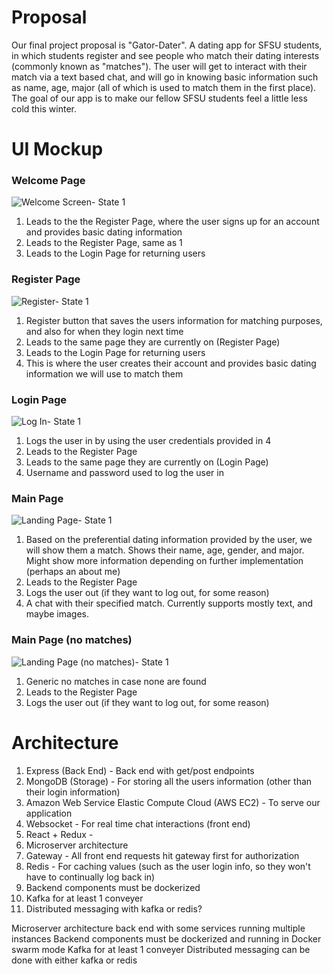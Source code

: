 # Proposal
Our final project proposal is "Gator-Dater". A dating app for SFSU students, in which students register and see people who match their
dating interests (commonly known as "matches"). The user will get to interact with their match via a text based chat, and will go in
knowing basic information such as name, age, major (all of which is used to match them in the first place). The goal of our app is
to make our fellow SFSU students feel a little less cold this winter.

# UI Mockup
### Welcome Page
![Welcome Screen- State 1](https://user-images.githubusercontent.com/45413260/68815034-26a81280-062f-11ea-8b06-9059da1ea8e3.png)
1. Leads to the the Register Page, where the user signs up for an account and provides basic dating information
2. Leads to the Register Page, same as 1
3. Leads to the Login Page for returning users
### Register Page
![Register- State 1](https://user-images.githubusercontent.com/45413260/68815038-2c055d00-062f-11ea-9d34-c22220405f31.png)
1. Register button that saves the users information for matching purposes, and also for when they login next time
2. Leads to the same page they are currently on (Register Page)
3. Leads to the Login Page for returning users
4. This is where the user creates their account and provides basic dating information we will use to match them
### Login Page
![Log In- State 1](https://user-images.githubusercontent.com/45413260/68815049-31fb3e00-062f-11ea-9100-3dfdfba38273.png)
1. Logs the user in by using the user credentials provided in 4
2. Leads to the Register Page
3. Leads to the same page they are currently on (Login Page)
4. Username and password used to log the user in
### Main Page
![Landing Page- State 1](https://user-images.githubusercontent.com/45413260/68815052-36bff200-062f-11ea-947a-0f10b03ef83c.png)
1. Based on the preferential dating information provided by the user, we will show them a match. Shows their name, age, gender, and
major. Might show more information depending on further implementation (perhaps an about me)
2. Leads to the Register Page
3. Logs the user out (if they want to log out, for some reason)
4. A chat with their specified match. Currently supports mostly text, and maybe images.
### Main Page (no matches)
![Landing Page (no matches)- State 1](https://user-images.githubusercontent.com/45413260/68815929-afc04900-0631-11ea-8182-49316fa3cdea.png)
1. Generic no matches in case none are found
2. Leads to the Register Page
3. Logs the user out (if they want to log out, for some reason)
# Architecture
1. Express (Back End) - Back end with get/post endpoints
2. MongoDB (Storage) - For storing all the users information (other than their login information)
3. Amazon Web Service Elastic Compute Cloud (AWS EC2) - To serve our application
4. Websocket - For real time chat interactions (front end)
5. React + Redux -
5. Microserver architecture
6. Gateway - All front end requests hit gateway first for authorization
7. Redis - For caching values (such as the user login info, so they won't have to continually log back in)
8. Backend components must be dockerized
9. Kafka for at least 1 conveyer
10. Distributed messaging with kafka or redis?

Microserver architecture back end with some services running multiple instances
Backend components must be dockerized and running in Docker swarm mode
Kafka for at least 1 conveyer
Distributed messaging can be done with either kafka or redis
